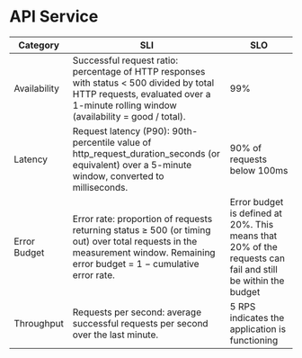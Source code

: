 # API Service

| Category     | SLI                                                                                                                                                              | SLO                                                                                                         |
|--------------|------------------------------------------------------------------------------------------------------------------------------------------------------------------|-------------------------------------------------------------------------------------------------------------|
| Availability | Successful request ratio: percentage of HTTP responses with status < 500 divided by total HTTP requests, evaluated over a 1-minute rolling window (availability = good / total). | 99%                                                                                                         |
| Latency      | Request latency (P90): 90th-percentile value of http_request_duration_seconds (or equivalent) over a 5-minute window, converted to milliseconds.                   | 90% of requests below 100ms                                                                                 |
| Error Budget | Error rate: proportion of requests returning status ≥ 500 (or timing out) over total requests in the measurement window. Remaining error budget = 1 − cumulative error rate. | Error budget is defined at 20%. This means that 20% of the requests can fail and still be within the budget |
| Throughput   | Requests per second: average successful requests per second over the last minute.                                  | 5 RPS indicates the application is functioning                                                              |
